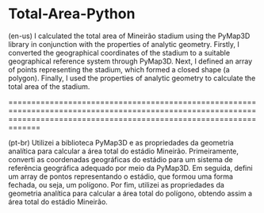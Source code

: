 # Total-Area-Python

(en-us)
I calculated the total area of Mineirão stadium using the PyMap3D library in conjunction with the properties of analytic geometry. Firstly, I converted the geographical coordinates of the stadium to a suitable geographical reference system through PyMap3D. Next, I defined an array of points representing the stadium, which formed a closed shape (a polygon). Finally, I used the properties of analytic geometry to calculate the total area of the stadium.

=========================================================================================================================================================================

(pt-br)
Utilizei a biblioteca PyMap3D e as propriedades da geometria analítica para calcular a área total do estádio Mineirão. Primeiramente, converti as coordenadas geográficas do estádio para um sistema de referência geográfica adequado por meio da PyMap3D. Em seguida, defini um array de pontos representando o estádio, que formou uma forma fechada, ou seja, um polígono. Por fim, utilizei as propriedades da geometria analítica para calcular a área total do polígono, obtendo assim a área total do estádio Mineirão.
